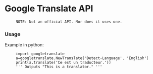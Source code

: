 # Google Translate API

```
     NOTE: Not an official API. Nor does it uses one.
```

### Usage

Example in python:

```
     import googletranslate
     a=googletranslate.NewTranslate('Detect-Language', 'English')
     print(a.translate('Ce est un traducteur.'))
     ''' Outputs "This is a translator." '''
```
